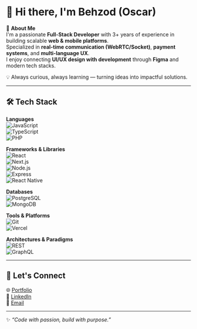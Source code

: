 # 👋 Hi there, I'm Behzod (Oscar)  

🚀 **About Me**  
I'm a passionate **Full-Stack Developer** with 3+ years of experience in building scalable **web & mobile platforms**.  
Specialized in **real-time communication (WebRTC/Socket)**, **payment systems**, and **multi-language UX**.  
I enjoy connecting **UI/UX design with development** through **Figma** and modern tech stacks.  

💡 Always curious, always learning — turning ideas into impactful solutions.  

---

## 🛠️ Tech Stack  

**Languages**  
![JavaScript](https://img.shields.io/badge/-JavaScript-F7DF1E?logo=javascript&logoColor=000)  
![TypeScript](https://img.shields.io/badge/-TypeScript-3178C6?logo=typescript&logoColor=fff)  
![PHP](https://img.shields.io/badge/-PHP-777BB4?logo=php&logoColor=fff)

**Frameworks & Libraries**  
![React](https://img.shields.io/badge/-React-61DAFB?logo=react&logoColor=000)  
![Next.js](https://img.shields.io/badge/-Next.js-000000?logo=nextdotjs&logoColor=fff)  
![Node.js](https://img.shields.io/badge/-Node.js-339933?logo=nodedotjs&logoColor=fff)  
![Express](https://img.shields.io/badge/-Express-000000?logo=express&logoColor=fff)  
![React Native](https://img.shields.io/badge/-React%20Native-61DAFB?logo=react&logoColor=000)  

**Databases**  
![PostgreSQL](https://img.shields.io/badge/-PostgreSQL-336791?logo=postgresql&logoColor=fff)  
![MongoDB](https://img.shields.io/badge/-MongoDB-47A248?logo=mongodb&logoColor=fff)  

**Tools & Platforms**  
![Git](https://img.shields.io/badge/-Git-F05032?logo=git&logoColor=fff)  
![Vercel](https://img.shields.io/badge/-Vercel-000000?logo=vercel&logoColor=fff)  

**Architectures & Paradigms**   
![REST](https://img.shields.io/badge/-REST-02569B?logo=apachesuperset&logoColor=fff)  
![GraphQL](https://img.shields.io/badge/-GraphQL-E10098?logo=graphql&logoColor=fff)  

---

## 🤝 Let's Connect  
🌐 [Portfolio](https://drive.google.com/file/d/1y_033cNRFdwYnQtc6_-iRKcHuMuFMlnU/view?usp=drive_link)  
💼 [LinkedIn](https://www.linkedin.com/in/behzod-salamov-995916243/)   
📧 [Email](salamov.behzod@gmail.com)  

---
✨ *“Code with passion, build with purpose.”*  

